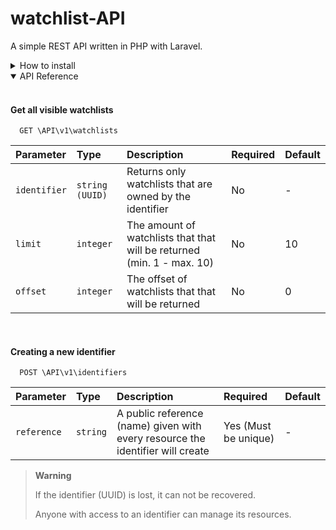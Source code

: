 # watchlist-API

A simple REST API written in PHP with Laravel.
<br>

<details>
<summary>How to install</summary>
<br>
Clone the project

```bash
  git clone https://github.com/PS223934/watchlist-api.git
```

Go to the project directory

```bash
  cd watchlist-api
```

Update dependencies

```bash
  composer update
```

```bash
  npm update
```

Install dependencies

```bash
  composer install
```
```bash
  npm install vite
```


Start the server

```bash
  php artisan serve
```
</details>

<details open>
<summary>API Reference</summary>
<br>

#### Get all visible watchlists

```http
  GET \API\v1\watchlists
```

| Parameter | Type     | Description                | Required        | Default         |
| :-------- | :------- | :------------------------- | :-------------- | :-------------- |
| `identifier` | `string (UUID)` | Returns only watchlists that are owned by the identifier |   No   | -     |
| `limit` | `integer` | The amount of watchlists that that will be returned (min. 1 - max. 10) |   No   | 10 |
| `offset` | `integer` | The offset of watchlists that that will be returned |   No   | 0 |

<br>

#### Creating a new identifier

```http
  POST \API\v1\identifiers
```

| Parameter | Type     | Description                | Required        | Default         |
| :-------- | :------- | :------------------------- | :-------------- | :-------------- |
| `reference` | `string` | A public reference (name) given with every resource the identifier will create |   Yes (Must be unique)    | -     |

> **Warning**
>
> If the identifier (UUID) is lost, it can not be recovered.
>
> Anyone with access to an identifier can manage its resources.

</details>

